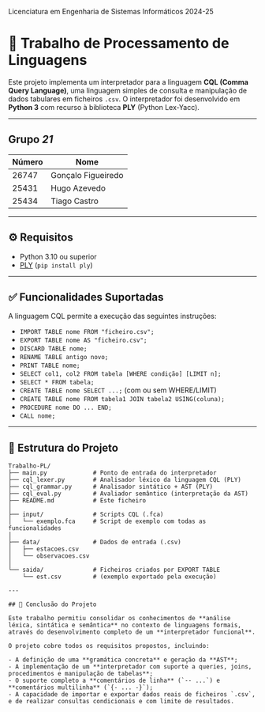 Licenciatura em Engenharia de Sistemas Informáticos 2024-25 

# 📄 Trabalho de Processamento de Linguagens

Este projeto implementa um interpretador para a linguagem **CQL (Comma Query Language)**, uma linguagem simples de consulta e manipulação de dados tabulares em ficheiros `.csv`. O interpretador foi desenvolvido em **Python 3** com recurso à biblioteca **PLY** (Python Lex-Yacc).

---

## Grupo *21*
| Número | Nome             |
|--------|------------------|
| 26747  | Gonçalo Figueiredo |
| 25431  | Hugo Azevedo       |
| 25434  | Tiago Castro       |

---

## ⚙️ Requisitos

- Python 3.10 ou superior
- [PLY](https://www.dabeaz.com/ply/) (`pip install ply`)

---

## ✅ Funcionalidades Suportadas

A linguagem CQL permite a execução das seguintes instruções:

- `IMPORT TABLE nome FROM "ficheiro.csv";`
- `EXPORT TABLE nome AS "ficheiro.csv";`
- `DISCARD TABLE nome;`
- `RENAME TABLE antigo novo;`
- `PRINT TABLE nome;`
- `SELECT col1, col2 FROM tabela [WHERE condição] [LIMIT n];`
- `SELECT * FROM tabela;`
- `CREATE TABLE nome SELECT ...;` (com ou sem WHERE/LIMIT)
- `CREATE TABLE nome FROM tabela1 JOIN tabela2 USING(coluna);`
- `PROCEDURE nome DO ... END;`
- `CALL nome;`

---

## 📁 Estrutura do Projeto

```plaintext
Trabalho-PL/
├── main.py             # Ponto de entrada do interpretador
├── cql_lexer.py        # Analisador léxico da linguagem CQL (PLY)
├── cql_grammar.py      # Analisador sintático + AST (PLY)
├── cql_eval.py         # Avaliador semântico (interpretação da AST)
├── README.md           # Este ficheiro
│
├── input/              # Scripts CQL (.fca)
│   └── exemplo.fca     # Script de exemplo com todas as funcionalidades
│
├── data/               # Dados de entrada (.csv)
│   ├── estacoes.csv
│   └── observacoes.csv
│
└── saida/              # Ficheiros criados por EXPORT TABLE
    └── est.csv         # (exemplo exportado pela execução)

---

## 📌 Conclusão do Projeto

Este trabalho permitiu consolidar os conhecimentos de **análise léxica, sintática e semântica** no contexto de linguagens formais, através do desenvolvimento completo de um **interpretador funcional**.

O projeto cobre todos os requisitos propostos, incluindo:

- A definição de uma **gramática concreta** e geração da **AST**;
- A implementação de um **interpretador com suporte a queries, joins, procedimentos e manipulação de tabelas**;
- O suporte completo a **comentários de linha** (`-- ...`) e **comentários multilinha** (`{- ... -}`);
- A capacidade de importar e exportar dados reais de ficheiros `.csv`, e de realizar consultas condicionais e com limite de resultados.
